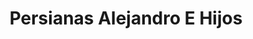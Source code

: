 ---
title: "Persianas Alejandro E Hijos"
url: /torrent/persianas-alejandro-e-hijos/
shop: decoración interior
---